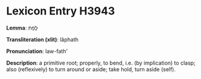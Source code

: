 # Lexicon Entry H3943

**Lemma**: לָפַת

**Transliteration (xlit)**: lâphath

**Pronunciation**: law-fath'

**Description**:
a primitive root; properly, to bend, i.e. (by implication) to clasp; also (reflexively) to turn around or aside; take hold, turn aside (self).
